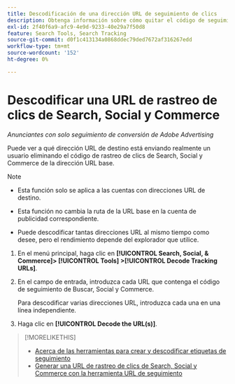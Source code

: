 ```yaml
---
title: Descodificación de una dirección URL de seguimiento de clics
description: Obtenga información sobre cómo quitar el código de seguimiento de clics de Search, Social y Commerce de una dirección URL base.
exl-id: 2f40f6a9-afc9-4e9d-9233-40e29a7f50d8
feature: Search Tools, Search Tracking
source-git-commit: d0f1c413134a0868ddec79ded7672af316267edd
workflow-type: tm+mt
source-wordcount: '152'
ht-degree: 0%

---
```


# Descodificar una URL de rastreo de clics de Search, Social y Commerce

*Anunciantes con solo seguimiento de conversión de Adobe Advertising*

Puede ver a qué dirección URL de destino está enviando realmente un usuario eliminando el código de rastreo de clics de Search, Social y Commerce de la dirección URL base.

>[!NOTE]
>
>* Esta función solo se aplica a las cuentas con direcciones URL de destino.
>
>* Esta función no cambia la ruta de la URL base en la cuenta de publicidad correspondiente.
>
>* Puede descodificar tantas direcciones URL al mismo tiempo como desee, pero el rendimiento depende del explorador que utilice.

1. En el menú principal, haga clic en **[!UICONTROL Search, Social, & Commerce]> [!UICONTROL Tools] >[!UICONTROL Decode Tracking URLs]**.

1. En el campo de entrada, introduzca cada URL que contenga el código de seguimiento de Buscar, Social y Commerce.

   Para descodificar varias direcciones URL, introduzca cada una en una línea independiente.

1. Haga clic en **[!UICONTROL Decode the URL(s)]**.

>[!MORELIKETHIS]
>
>* [Acerca de las herramientas para crear y descodificar etiquetas de seguimiento](tracking-tools-about.md)
>* [Generar una URL de rastreo de clics de Search, Social y Commerce con la herramienta URL de seguimiento](click-tracking-url-generate.md)
